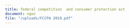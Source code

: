 ```yaml
---
title: federal competition  and consumer protection act
document: ngos
file: "/uploads/FCCPA 2019.pdf"
---
```





